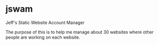# jswam
Jeff's Static Website Account Manager

The purpose of this is to help me manage about 30 websites where other people are working on each website.
